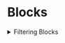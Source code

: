
# Blocks

<details>
<summary>Filtering Blocks</summary>

Blocks can be filtered using following arguments:
- `any`:
- `blockHash`:
- `blockReward`:
- `date`:
- `height`:
- `miner`:
- `options`:
- `size`:
- `time`:
- `transactionCount`:
- `uncleCount`:
  
</detials>

- `any`:
- `count`:
- `countBigInt`:
- `date`:
- `difficulty`:
- `expression`:
- `gasLimit`:
- `gasUsed`:
- `hash`:
- `height`:
- `maximum`:
- `miner`:
- `minimum`:
- `nonce`:
- `parentHash`:
- `reward`:
- `rewardCurrency`:
- `size`:
- `timestamp`:
- `totalDifficulty`:
- `transactionCount`:
- `transactionCountBigInt`:
- `uncleCount`:
- `uncleCountBigInt`: